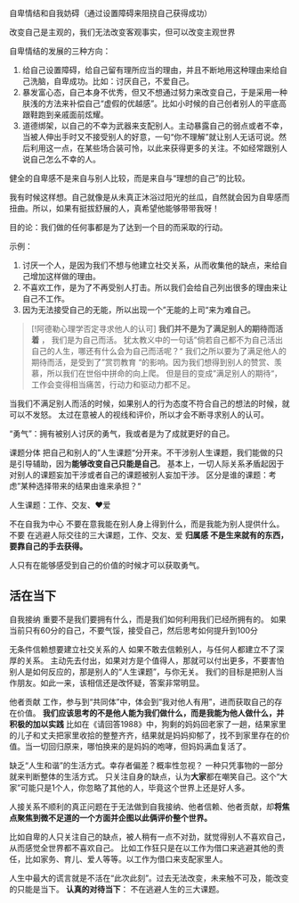 自卑情结和自我妨碍（通过设置障碍来阻挠自己获得成功）

改变自己是主观的，我们无法改变客观事实，但可以改变主观世界

自卑情结的发展的三种方向：
1. 给自己设置障碍，给自己留有理所应当的理由，并且不断地用这种理由来给自己洗脑，自卑成功。比如：讨厌自己，不爱自己。
2. 暴发富心态，自己本身不优秀，但又不想通过努力来改变自己，于是采用一种肤浅的方法来补偿自己“虚假的优越感”。比如小时候的自己创者别人的平底高跟鞋跑到亲戚面前炫耀。
3. 道德绑架，以自己的不幸为武器来支配别人。主动暴露自己的弱点或者不幸，当被人伸出手时又不接受别人的好意，一句“你不理解”就让别人无话可说。然后利用这一点，在某些场合装可怜，以此来获得更多的关注。不如经常跟别人说自己怎么不幸的人。


健全的自卑感不是来自与别人比较，而是来自与“理想的自己”的比较。

我有时候这样想。自己就像是从未真正沐浴过阳光的丝瓜，自然就会因为自卑感而扭曲。所以，如果有挺拔舒展的人，真希望他能够带带我呀！


目的论：我们做的任何事都是为了达到一个目的而采取的行动。

示例：
1. 讨厌一个人，是因为我们不想与他建立社交关系，从而收集他的缺点，来给自己增加这样做的理由。
2. 不喜欢工作，是为了不再受别人打击。所以我们会给自己列出很多的理由来让自己不工作。
3. 因为无法接受自己的无能，所以出现一个”无能的上司“来为难自己。

> [!阿德勒心理学否定寻求他人的认可]
> **我们并不是为了满足别人的期待而活着** ， 我们是为自己而活。
> 犹太教义中的一句话”倘若自己都不为自己活出自己的人生，哪还有什么会为自己而活呢？“
> 我们之所以要为了满足他人的期待而活，是受到了”赏罚教育 “的影响。因为我们想得到别人的赞赏、羡慕，所以我们在世俗中拼命的向上爬。
> 但是目的变成”满足别人的期待“，工作会变得相当痛苦，行动力和驱动力都不足。

当我们不满足别人而活的时候，如果别人的行为态度不符合自己的想法的时候，就可以不发怒。
太过在意被人的视线和评价，所以才会不断寻求别人的认可。


“勇气”：拥有被别人讨厌的勇气，我或者是为了成就更好的自己。

课题分体
把自己和别人的”人生课题“分开来。不干涉别人生课题，我们能做的只是引导辅助，因为**能够改变自己只能是自己**。
基本上，一切人际关系矛盾起因于对别人的课题妄加干涉或者自己的课题被别人妄加干涉。
区分是谁的课题：考虑”某种选择带来的结果由谁来承担？“

人生课题：工作、交友、❤爱

不在自我为中心
    不要在意我能在别人身上得到什么，而是我能为别人提供什么。
    不要 在逃避人际交往的三大课题，工作、交友、爱
    **归属感 不是生来就有的东西，要靠自己的手去获得。**

人只有在能够感受到自己的价值的时候才可以获取勇气。

## 活在当下

自我接纳
    重要不是我们要拥有什么，而是我们如何利用我们已经所拥有的。
    如果当前只有60分的自己，不要气馁，接受自己，然后思考如何提升到100分

无条件信赖想要建立社交关系的人
    如果不敢去信赖别人，与任何人都建立不了深厚的关系。
    主动先去付出，如果对方是个值得人，那就可以付出更多，不要害怕别人是如何反应的，那是别人的“人生课题”，与你无关。
    我们的目标是把别人当作朋友。如此一来，该相信还是改怀疑，答案非常明显。


他者贡献
    工作，参与到“共同体”中，体会到“我对他人有用”，进而获取自己的存在价值。
    **我们应该思考的不是他人能为我们做什么，而是我能为他人做什么，并积极的加以实践**
比如在《请回答1988》中，狗剩的妈妈回老家了一趟，结果家里的儿子和丈夫把家里收拾的整整齐齐，结果就是妈妈抑郁了，找不到家里存在的价值。当一切回归原来，哪怕换来的是妈妈的咆哮，但妈妈满血复活了。


缺乏“人生和谐”的生活方式。幸存者偏差？概率性忽视？
    一种只凭事物的一部分就来判断整体的生活方式。
    只关注自身的缺点，认为**大家**都在嘲笑自己。这个“大家”可能只是1个人，你忽略了其他的人，毕竟这个世界上还是好人多。

人接关系不顺利的真正问题在于无法做到自我接纳、他者信赖、他者贡献，却**将焦点聚焦到微不足道的一个方面并企图以此俩评价整个世界。**

比如自卑的人只关注自己的缺点，被人稍有一点不对劲，就觉得别人不喜欢自己，从而感觉全世界都不喜欢自己。
比如工作狂只是在以工作为借口来逃避其他的责任，比如家务、育儿、爱人等等。以工作为借口来支配家里人。

人生中最大的谎言就是不活在“此次此刻”。过去无法改变，未来触不可及，能改变的只能是当下。
**认真的对待当下**： 不在逃避人生的三大课题。






